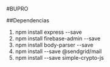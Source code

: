 #BUPRO

##Dependencias
1. npm install express --save
2. npm install firebase-admin --save
3. npm install body-parser --save
4. npm install --save @sendgrid/mail
5. npm install --save simple-crypto-js

